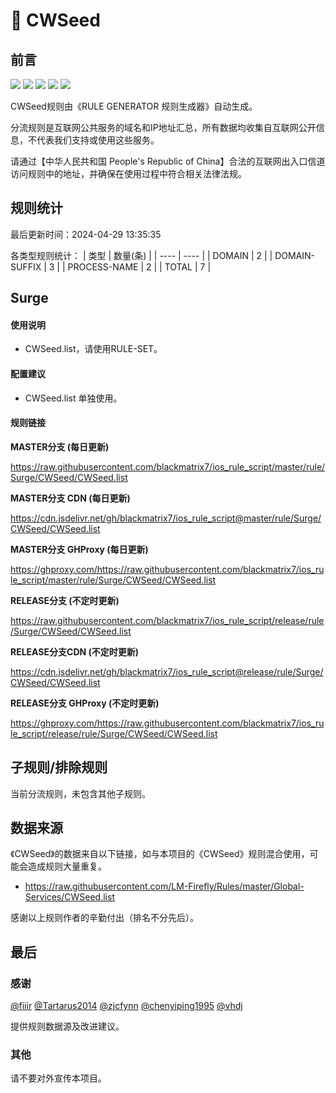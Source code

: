 # 🧸 CWSeed

## 前言

![](https://shields.io/badge/-移除重复规则-ff69b4) ![](https://shields.io/badge/-DOMAIN与DOMAIN--SUFFIX合并-green) ![](https://shields.io/badge/-DOMAIN--SUFFIX间合并-critical) ![](https://shields.io/badge/-DOMAIN--SUFFIX与DOMAIN--KEYWORD合并-blue) ![](https://shields.io/badge/-IP--CIDR(6)合并-blueviolet) 

CWSeed规则由《RULE GENERATOR 规则生成器》自动生成。

分流规则是互联网公共服务的域名和IP地址汇总，所有数据均收集自互联网公开信息，不代表我们支持或使用这些服务。

请通过【中华人民共和国 People's Republic of China】合法的互联网出入口信道访问规则中的地址，并确保在使用过程中符合相关法律法规。

## 规则统计

最后更新时间：2024-04-29 13:35:35

各类型规则统计：
| 类型 | 数量(条)  | 
| ---- | ----  |
| DOMAIN | 2  | 
| DOMAIN-SUFFIX | 3  | 
| PROCESS-NAME | 2  | 
| TOTAL | 7  | 


## Surge 

#### 使用说明
- CWSeed.list，请使用RULE-SET。

#### 配置建议
- CWSeed.list 单独使用。

#### 规则链接
**MASTER分支 (每日更新)**

https://raw.githubusercontent.com/blackmatrix7/ios_rule_script/master/rule/Surge/CWSeed/CWSeed.list

**MASTER分支 CDN (每日更新)**

https://cdn.jsdelivr.net/gh/blackmatrix7/ios_rule_script@master/rule/Surge/CWSeed/CWSeed.list

**MASTER分支 GHProxy (每日更新)**

https://ghproxy.com/https://raw.githubusercontent.com/blackmatrix7/ios_rule_script/master/rule/Surge/CWSeed/CWSeed.list

**RELEASE分支 (不定时更新)**

https://raw.githubusercontent.com/blackmatrix7/ios_rule_script/release/rule/Surge/CWSeed/CWSeed.list

**RELEASE分支CDN (不定时更新)**

https://cdn.jsdelivr.net/gh/blackmatrix7/ios_rule_script@release/rule/Surge/CWSeed/CWSeed.list

**RELEASE分支 GHProxy (不定时更新)**

https://ghproxy.com/https://raw.githubusercontent.com/blackmatrix7/ios_rule_script/release/rule/Surge/CWSeed/CWSeed.list

## 子规则/排除规则


当前分流规则，未包含其他子规则。

## 数据来源

《CWSeed》的数据来自以下链接，如与本项目的《CWSeed》规则混合使用，可能会造成规则大量重复。

- https://raw.githubusercontent.com/LM-Firefly/Rules/master/Global-Services/CWSeed.list


感谢以上规则作者的辛勤付出（排名不分先后）。

## 最后

### 感谢

[@fiiir](https://github.com/fiiir) [@Tartarus2014](https://github.com/Tartarus2014) [@zjcfynn](https://github.com/zjcfynn) [@chenyiping1995](https://github.com/chenyiping1995) [@vhdj](https://github.com/vhdj)

提供规则数据源及改进建议。

### 其他

请不要对外宣传本项目。